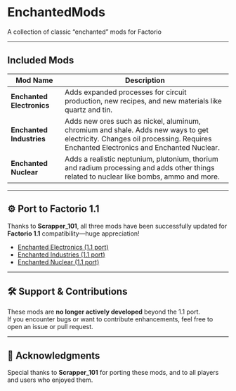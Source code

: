 #  EnchantedMods

 A collection of classic “enchanted” mods for Factorio

---

## Included Mods

| Mod Name                 | Description                                          |
|--------------------------|------------------------------------------------------|
| **Enchanted Electronics** | Adds expanded processes for circuit production, new recipes, and new materials like quartz and tin. |
| **Enchanted Industries**  | Adds new ores such as nickel, aluminum, chromium and shale. Adds new ways to get electricity. Changes oil processing. Requires Enchanted Electronics and Enchanted Nuclear.  |
| **Enchanted Nuclear**     | Adds a realistic neptunium, plutonium, thorium and radium processing and adds other things related to nuclear like bombs, ammo and more. |

---

## ⚙️ Port to Factorio 1.1

Thanks to **Scrapper_101**, all three mods have been successfully updated for **Factorio 1.1** compatibility—huge appreciation!

- [Enchanted Electronics (1.1 port)](https://mods.factorio.com/mod/EnchantedElectronicsPort)  
- [Enchanted Industries (1.1 port)](https://mods.factorio.com/mod/EnchantedIndustriesPort)  
- [Enchanted Nuclear (1.1 port)](https://mods.factorio.com/mod/EnchantedNuclearPort)  

---

## 🛠️ Support & Contributions

These mods are **no longer actively developed** beyond the 1.1 port.  
If you encounter bugs or want to contribute enhancements, feel free to open an issue or pull request.

---

## 🙏 Acknowledgments

Special thanks to **Scrapper_101** for porting these mods, and to all players and users who enjoyed them.
